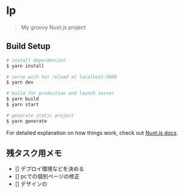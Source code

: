 # lp

> My groovy Nuxt.js project

## Build Setup

```bash
# install dependencies
$ yarn install

# serve with hot reload at localhost:3000
$ yarn dev

# build for production and launch server
$ yarn build
$ yarn start

# generate static project
$ yarn generate
```

For detailed explanation on how things work, check out [Nuxt.js docs](https://nuxtjs.org).

## 残タスク用メモ
- [] デプロイ環境などを決める
- [] pcでの個別ページの修正
- [] デザインの


